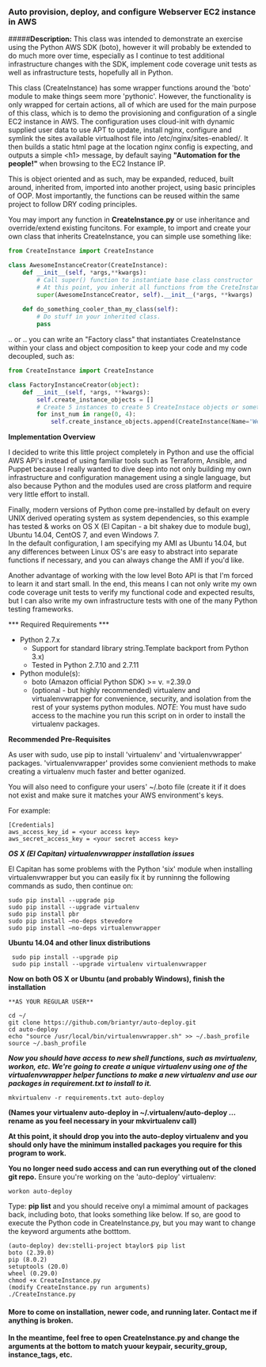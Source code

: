 
### Auto provision, deploy, and configure Webserver EC2 instance in AWS

#####**Description:**
This class was intended to demonstrate an exercise using the Python AWS SDK 
(boto), however it will probably be extended to do much more over time,
especially as I continue to test additional infrastructure changes with the SDK, implement code coverage unit tests as well as infrastructure tests, hopefully all in Python.

This class (CreateInstance) has some wrapper functions around the 'boto' module 
to make things seem more 'pythonic'.  However, the functionality is only
wrapped for certain actions, all of which are used for the main purpose of
this class, which is to demo the provisioning and configuration of a single
EC2 instance in AWS.  The configuration uses cloud-init with dynamic supplied
user data to use APT to update, install nginx, configure and symlink the sites
available virtualhost file into /etc/nginx/sites-enabled/.  It then builds a
static html page at the location nginx config is expecting, and outputs a 
simple \<h1> message, by default saying **"Automation for the people!"** when browsing to the EC2 Instance IP.

This is object oriented and as such, may be expanded, reduced, built around,
inherited from, imported into another project, using basic principles of OOP.
Most importantly, the functions can be reused within the same project to
follow DRY coding principles.

You may import any function in **CreateInstance.py** or use inheritance and override/extend existing funcitons.
For example, to import and create your own class that inherits CreateInstance, you can simple use something like:
```python
from CreateInstance import CreateInstance

class AwesomeInstanceCreator(CreateInstance):
    def __init__(self, *args,**kwargs):
        # Call super() function to instantiate base class constructor
        # At this point, you inherit all functions from the CreteInstance class (CreateInstance.py) and call them.
        super(AwesomeInstanceCreator, self).__init__(*args, **kwargs)
        
    def do_something_cooler_than_my_class(self):
        # Do stuff in your inherited class.
        pass
```
.. or .. you can write an "Factory class" that instantiates CreateInstance within your class and object composition to keep your code and my code decoupled, such as:
```python
from CreateInstance import CreateInstance

class FactoryInstanceCreator(object):
    def __init__(self, *args, **kwargs):
        self.create_instance_objects = []
        # Create 5 instances to create 5 CreateInstace objects or something crazy like that. (this has not been tested, YMMV)
        for inst_num in range(0, 4):
            self.create_instance_objects.append(CreateInstance(Name='Web-{0}-dev".format(inst_num), **kwargs)
```
**Implementation Overview**

I decided to write this little project completely in Python and use the official 
AWS API's instead of using familiar tools such as Terraform, Ansible, and Puppet
because I really wanted to dive deep into not only building my own infrastructure and 
configuration management using a single language, but also because Python and 
the modules used are cross platform and require very little effort to install. 

Finally, modern versions of Python come pre-installed by default on every UNIX 
derived operating system as system dependencies, so this example has tested & 
works on OS X (El Capitan - a bit shakey due to module bug), Ubuntu 14.04, CentOS 7, and even Windows 7.  
In the default configuration, I am specifying my AMI as Ubuntu 14.04, 
but any differences between Linux OS's are easy to abstract into separate
functions if necessary, and you can always change the AMI if you'd like.

Another advantage of working with the low level Boto API is that I'm forced to
learn it and start small.  In the end, this means I can not only write my own 
code coverage unit tests to verify my functional code and expected results, but 
I can also write my own infrastructure tests with one of the many Python
testing frameworks.

*** Required Requirements ***
- Python 2.7.x
  * Support for standard library string.Template backport from Python 3.x)
  * Tested in Python 2.7.10 and 2.7.11
- Python module(s): 
  * boto (Amazon official Python SDK) >= v. =2.39.0
  * (optional - but highly recommended) virtualenv and virtualenvwrapper for 
    convenience, security, and isolation from the rest of your systems python 
    modules.  *NOTE*: You must have sudo access to the machine you run this
    script on in order to install the virtualenv packages.

**Recommended Pre-Requisites**

As user with sudo, use pip to install 'virtualenv' and 'virtualenvwrapper' packages.  'virtualenvwrapper' provides some convienient methods to make creating a virtualenv much faster and better oganized.

You will also need to configure your users' ~/.boto file (create it if it does not exist and make sure it matches your AWS environment's 
keys.

For example:

    [Credentials]
    aws_access_key_id = <your access key>
    aws_secret_access_key = <your secret access key>
    

_**OS X (El Capitan) virtualenvwrapper installation issues**_

El Capitan has some problems with the Python 'six' module when installing virtualenvwrapper but you can easily fix it by runninng the following commands as sudo, then continue on:

    sudo pip install --upgrade pip
    sudo pip install --upgrade virtualenv
    sudo pip install pbr
    sudo pip install —no-deps stevedore
    sudo pip install —no-deps virtualenvwrapper
 
**Ubuntu 14.04 and other linux distributions**

     sudo pip install --upgrade pip
     sudo pip install --upgrade virtualenv virtualenvwrapper

**Now on both OS X or Ubuntu (and probably Windows), finish the installation**

    **AS YOUR REGULAR USER**
    
    cd ~/
    git clone https://github.com/briantyr/auto-deploy.git
    cd auto-deploy
    echo "source /usr/local/bin/virtualenvwrapper.sh" >> ~/.bash_profile
    source ~/.bash_profile

_**Now you should have access to new shell functions, such as mvirtualenv, workon, etc.  We're going to create a unique virtualenv using one of the virtualenvwrapper helper functions to make a new virtualenv and use our packages in requirement.txt to install to it.**_

    mkvirtualenv -r requirements.txt auto-deploy

**(Names your virtualenv auto-deploy in ~/.virtualenv/auto-deploy ... rename as you feel necessary in your mkvirtualenv call)**

**At this point, it should drop you into the auto-deploy virtualenv and you should only have the minimum installed packages you require for this program to work.**

**You no longer need sudo access and can run everything out of the cloned git repo.**
Ensure you're working on the 'auto-deploy' virtualenv:

    workon auto-deploy

Type: **pip list** and you should receive onyl a mimimal amount of packages back, including boto, that looks something like below.  If so, are good to execute the Python code in CreateInstance.py, but you may want to change the keyword arguments athe botttom.

    (auto-deploy) dev:stelli-project btaylor$ pip list
    boto (2.39.0)
    pip (8.0.2)
    setuptools (20.0)
    wheel (0.29.0)
    chmod +x CreateInstance.py
    (modify CreateInstance.py run arguments)
    ./CreateInstance.py
    
#### **More to come on installation, newer code, and running later.  Contact me if anything is broken.**

**In the meantime, feel free to open CreateInstance.py and change the arguments at the bottom to match yuour keypair, security_group, instance_tags, etc.**

